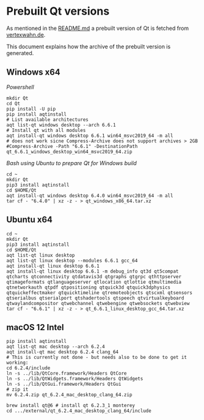 # Prebuilt Qt versions

As mentioned in the [README.md](../README.md) a prebuilt version of Qt is fetched from [vertexwahn.de](https://vertexwahn.de/).

This document explains how the archive of the prebuilt version is generated.

## Windows x64

*Powershell*

```shell
mkdir Qt
cd Qt
pip install -U pip
pip install aqtinstall
# List available architectures
aqt list-qt windows desktop --arch 6.6.1
# Install qt with all modules
aqt install-qt windows desktop 6.6.1 win64_msvc2019_64 -m all
# does not work sicne Compress-Archive does not support archives > 2GB
#Compress-Archive -Path "6.6.1" -DestinationPath qt_6.6.1_windows_desktop_win64_msvc2019_64.zip
```

*Bash using Ubuntu to prepare Qt for Windows build*

```shell
cd ~
mkdir Qt
pip3 install aqtinstall
cd $HOME/Qt
aqt install-qt windows desktop 6.4.0 win64_msvc2019_64 -m all
tar cf - "6.4.0" | xz -z - > qt_windows_x86_64.tar.xz
```

## Ubuntu x64

```shell
cd ~
mkdir Qt
pip3 install aqtinstall
cd $HOME/Qt
aqt list-qt linux desktop
aqt list-qt linux desktop --modules 6.6.1 gcc_64
aqt install-qt linux desktop 6.6.1
aqt install-qt linux desktop 6.6.1 -m debug_info qt3d qt5compat qtcharts qtconnectivity qtdatavis3d qtgraphs qtgrpc qthttpserver qtimageformats qtlanguageserver qtlocation qtlottie qtmultimedia qtnetworkauth qtpdf qtpositioning qtquick3d qtquick3dphysics qtquickeffectmaker qtquicktimeline qtremoteobjects qtscxml qtsensors qtserialbus qtserialport qtshadertools qtspeech qtvirtualkeyboard qtwaylandcompositor qtwebchannel qtwebengine qtwebsockets qtwebview
tar cf - "6.6.1" | xz -z - > qt_6.6.1_linux_desktop_gcc_64.tar.xz
```

## macOS 12 Intel

```shell
pip install aqtinstall
aqt list-qt mac desktop --arch 6.2.4
aqt install-qt mac desktop 6.2.4 clang_64
# This is currently not done - but needs also to be done to get it working:
cd 6.2.4/include
ln -s ../lib/QtCore.framework/Headers QtCore
ln -s ../lib/QtWidgets.framework/Headers QtWidgets
ln -s ../lib/QtGui.framework/Headers QtGui
# zip it
mv 6.2.4.zip qt_6.2.4_mac_desktop_clang_64.zip

brew install qt@6 # install qt 6.2.3_1 monterey
cd .../external/qt_6.2.4_mac_desktop_clang_64/include
```
